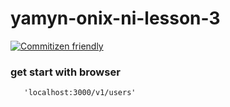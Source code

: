 # yamyn-onix-ni-lesson-3

[![Commitizen friendly](https://img.shields.io/badge/commitizen-friendly-brightgreen.svg)](http://commitizen.github.io/cz-cli/)

### get start with browser

```
   'localhost:3000/v1/users'
```

